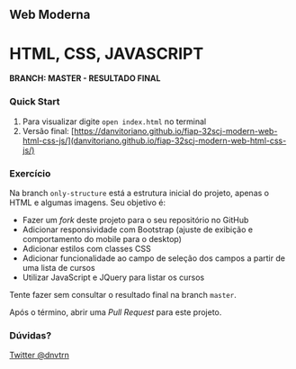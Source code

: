 ## Web Moderna

# HTML, CSS, JAVASCRIPT

**BRANCH: MASTER - RESULTADO FINAL**

### Quick Start

1. Para visualizar digite `open index.html` no terminal
2. Versão final: [https://danvitoriano.github.io/fiap-32scj-modern-web-html-css-js/](danvitoriano.github.io/fiap-32scj-modern-web-html-css-js/)

### Exercício

Na branch `only-structure` está a estrutura inicial do projeto, apenas o HTML e algumas imagens. Seu objetivo é:

- Fazer um _fork_ deste projeto para o seu repositório no GitHub
- Adicionar responsividade com Bootstrap (ajuste de exibição e comportamento do mobile para o desktop)
- Adicionar estilos com classes CSS
- Adicionar funcionalidade ao campo de seleção dos campos a partir de uma lista de cursos
- Utilizar JavaScript e JQuery para listar os cursos

Tente fazer sem consultar o resultado final na branch `master`.

Após o término, abrir uma _Pull Request_ para este projeto.

### Dúvidas?

[Twitter @dnvtrn](https://twitter.com/dnvtrn)
